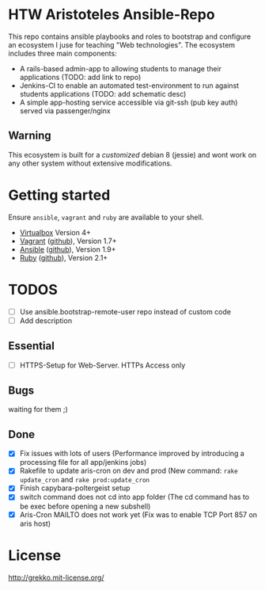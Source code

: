 # HTW Aristoteles Ansible-Repo
This repo contains ansible playbooks and roles to bootstrap and configure an ecosystem
I juse for teaching "Web technologies". The ecosystem includes three main components:
- A rails-based admin-app to allowing students to manage their applications (TODO: add link to repo)
- Jenkins-CI to enable an automated test-environment to run against students applications (TODO: add schematic desc)
- A simple app-hosting service accessible via git-ssh (pub key auth) served via passenger/nginx

## Warning
This ecosystem is built for a *customized* debian 8 (jessie) and wont work on any
other system without extensive modifications.

# Getting started
Ensure `ansible`, `vagrant` and `ruby` are available to your shell.
- [Virtualbox](https://www.virtualbox.org/) Version 4+
- [Vagrant](https://www.vagrantup.com/) ([github](https://github.com/mitchellh/vagrant)), Version 1.7+
- [Ansible](http://www.ansible.com/) ([github](https://github.com/ansible/ansible)), Version 1.9+
- [Ruby](https://www.ruby-lang.org/en/) ([github](https://github.com/ruby/ruby)), Version 2.1+


# TODOS
- [ ] Use ansible.bootstrap-remote-user repo instead of custom code
- [ ] Add description

## Essential
- [ ] HTTPS-Setup for Web-Server. HTTPs Access only

## Bugs
waiting for them ;)

## Done
- [x] Fix issues with lots of users (Performance improved by introducing a processing file for all app/jenkins jobs)
- [x] Rakefile to update aris-cron on dev and prod (New command: `rake update_cron` and `rake prod:update_cron`
- [x] Finish capybara-poltergeist setup
- [x] switch command does not cd into app folder (The cd command has to be exec before opening a new subshell)
- [x] Aris-Cron MAILTO does not work yet (Fix was to enable TCP Port 857 on aris host)

# License
http://grekko.mit-license.org/
